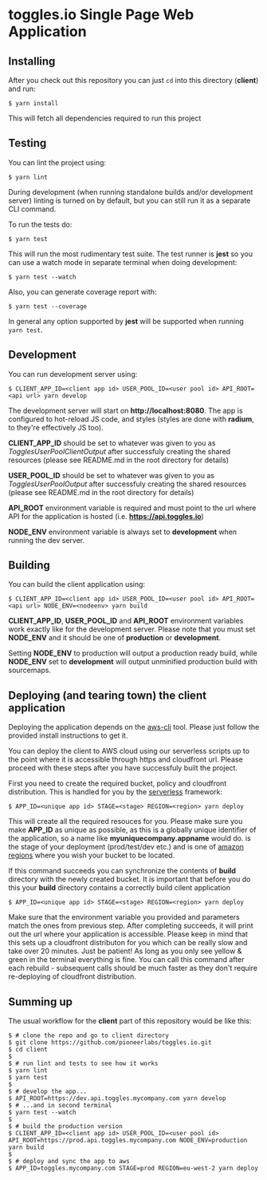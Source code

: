 # toggles.io Single Page Web Application

## Installing

After you check out this repository you can just `cd` into this directory (**client**)
and run:

    $ yarn install

This will fetch all dependencies required to run this project

## Testing

You can lint the project using:

    $ yarn lint

During development (when running standalone builds and/or development server) linting
is turned on by default, but you can still run it as a separate CLI command.

To run the tests do:

    $ yarn test

This will run the most rudimentary test suite. The test runner is **jest** so you can use
a watch mode in separate terminal when doing development:

    $ yarn test --watch

Also, you can generate coverage report with:

    $ yarn test --coverage

In general any option supported by **jest** will be supported when running `yarn test`.

## Development

You can run development server using:

    $ CLIENT_APP_ID=<client app id> USER_POOL_ID=<user pool id> API_ROOT=<api url> yarn develop

The development server will start on **http://localhost:8080**. The app is configured
to hot-reload JS code, and styles (styles are done with **radium**, to they're effectively
JS too).

**CLIENT_APP_ID** should be set to whatever was given to you as *TogglesUserPoolClientOutput* after
successfuly creating the shared resources (please see README.md in the root directory for details) 

**USER_POOL_ID** should be set to whatever was given to you as *TogglesUserPoolOutput* after
successfuly creating the shared resources (please see README.md in the root directory for details)

**API_ROOT** environment variable is required and must point to the url
where API for the application is hosted (i.e. **https://api.toggles.io**)

**NODE_ENV** environment variable is always set to **development** when running the dev
server.

## Building

You can build the client application using:

    $ CLIENT_APP_ID=<client app id> USER_POOL_ID=<user pool id> API_ROOT=<api url> NODE_ENV=<nodeenv> yarn build

**CLIENT_APP_ID**, **USER_POOL_ID** and **API_ROOT** environment variables work exactly
like for the development server. Please note that you must set **NODE_ENV** and it
should be one of **production** or **development**.

Setting **NODE_ENV** to production will output a production ready build, while **NODE_ENV**
set to **development** will output unminified production build with sourcemaps.

## Deploying (and tearing town) the client application

Deploying the application depends on the [aws-cli](https://github.com/aws/aws-cli) tool.
Please just follow the provided install instructions to get it.

You can deploy the client to AWS cloud using our serverless scripts up to the point where
it is accessible through https and cloudfront url. Please proceed with these steps after
you have successfuly built the project.

First you need to create the required bucket, policy and cloudfront distribution.
This is handled for you by the [serverless](http://serverless.com) framework:

    $ APP_ID=<unique app id> STAGE=<stage> REGION=<region> yarn deploy

This will create all the required resouces for you. Please make sure you make **APP_ID**
as unique as possible, as this is a globally unique identifier of the application, so a name
like **myuniquecompany.appname** would do. **<stage>** is the stage of your deployment
(prod/test/dev etc.) and **<region>** is one of
[amazon regions](http://docs.aws.amazon.com/AWSEC2/latest/UserGuide/using-regions-availability-zones.html#concepts-available-regions)
where you wish your bucket to be located.

If this command succeeds you can synchronize the contents of **build** directory with the
newly created bucket. It is important that before you do this your **build** directory
contains a correctly build cilent application

    $ APP_ID=<unique app id> STAGE=<stage> REGION=<region> yarn deploy

Make sure that the environment variable you provided and parameters match the ones from previous step.
After completing succeeds, it will print out the url where your application is accessible.
Please keep in mind that this sets up a cloudfront distributon for you which can be really slow
and take over 20 minutes. Just be patient! As long as you only see yellow & green in the terminal
everything is fine. You can call this command after each rebuild - subsequent calls should be much
faster as they don't require re-deploying of cloudfront distribution.

## Summing up

The usual workflow for the **client** part of this repository would be like this:

    $ # clone the repo and go to client directory
    $ git clone https://github.com/pioneerlabs/toggles.io.git
    $ cd client
    $
    $ # run lint and tests to see how it works
    $ yarn lint
    $ yarn test
    $
    $ # develop the app...
    $ API_ROOT=https://dev.api.toggles.mycompany.com yarn develop
    $ # ...and in second terminal
    $ yarn test --watch
    $
    $ # build the production version
    $ CLIENT_APP_ID=<client app id> USER_POOL_ID=<user pool id> API_ROOT=https://prod.api.toggles.mycompany.com NODE_ENV=production yarn build
    $
    $ # deploy and sync the app to aws
    $ APP_ID=toggles.mycompany.com STAGE=prod REGION=eu-west-2 yarn deploy
